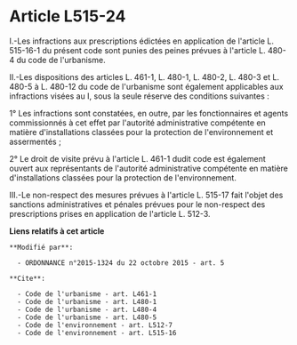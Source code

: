 # Article L515-24

I.-Les infractions aux prescriptions édictées en application de l'article L. 515-16-1 du présent code sont punies des peines
prévues à l'article L. 480-4 du code de l'urbanisme. 

II.-Les dispositions des articles L. 461-1, L. 480-1, L. 480-2, L. 480-3 et L. 480-5 à L. 480-12 du code de l'urbanisme sont
également applicables aux infractions visées au I, sous la seule réserve des conditions suivantes : 

1° Les infractions sont constatées, en outre, par les fonctionnaires et agents commissionnés à cet effet par l'autorité
administrative compétente en matière d'installations classées pour la protection de l'environnement et assermentés ; 

2° Le droit de visite prévu à l'article L. 461-1 dudit code est également ouvert aux représentants de l'autorité
administrative compétente en matière d'installations classées pour la protection de l'environnement. 

III.-Le non-respect des mesures prévues à l'article L. 515-17 fait l'objet des sanctions administratives et pénales prévues
pour le non-respect des prescriptions prises en application de l'article L. 512-3.

**Liens relatifs à cet article**

	**Modifié par**:

	  - ORDONNANCE n°2015-1324 du 22 octobre 2015 - art. 5

	**Cite**:

	  - Code de l'urbanisme - art. L461-1
	  - Code de l'urbanisme - art. L480-1
	  - Code de l'urbanisme - art. L480-4
	  - Code de l'urbanisme - art. L480-5
	  - Code de l'environnement - art. L512-7
	  - Code de l'environnement - art. L515-16
